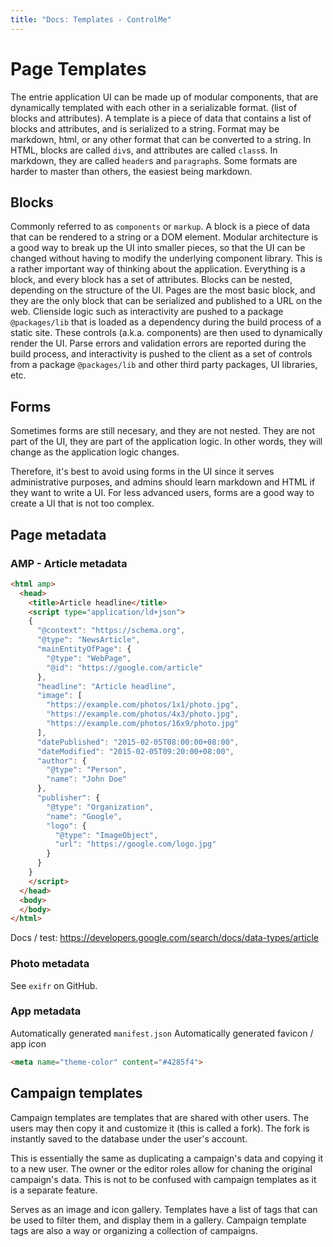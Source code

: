 ```yaml
---
title: "Docs: Templates - ControlMe"
---
```


# Page Templates

The entrie application UI can be made up of modular components, that are dynamically templated with each other in a serializable format. (list of blocks and attributes). A template is a piece of data that contains a list of blocks and attributes, and is serialized to a string. Format may be markdown, html, or any other format that can be converted to a string. In HTML, blocks are called `div`s, and attributes are called `class`s. In markdown, they are called `header`s and `paragraph`s. Some formats are harder to master than others, the easiest being markdown.

## Blocks
Commonly referred to as `components` or `markup`. A block is a piece of data that can be rendered to a string or a DOM element.
Modular architecture is a good way to break up the UI into smaller pieces, so that the UI can be changed without having to modify the underlying component library.
This is a rather important way of thinking about the application. Everything is a block, and every block has a set of attributes.
Blocks can be nested, depending on the structure of the UI. Pages are the most basic block, and they are the only block that can be serialized and published to a URL on the web.
Clienside logic such as interactivity are pushed to a package `@packages/lib` that is loaded as a dependency during the build process of a static site. These controls (a.k.a. components) are then used to dynamically render the UI.
Parse errors and validation errors are reported during the build process, and interactivity is pushed to the client as a set of controls from a package `@packages/lib` and other third party packages, UI libraries, etc.

## Forms

Sometimes forms are still necesary, and they are not nested. They are not part of the UI, they are part of the application logic. In other words, they will change as the application logic changes.

Therefore, it's best to avoid using forms in the UI since it serves administrative purposes, and 
admins should learn markdown and HTML if they want to write a UI. For less advanced users, forms are a good way to create a UI that is not too complex.

## Page metadata
### AMP - Article metadata
```html
<html amp>
  <head>
    <title>Article headline</title>
    <script type="application/ld+json">
    {
      "@context": "https://schema.org",
      "@type": "NewsArticle",
      "mainEntityOfPage": {
        "@type": "WebPage",
        "@id": "https://google.com/article"
      },
      "headline": "Article headline",
      "image": [
        "https://example.com/photos/1x1/photo.jpg",
        "https://example.com/photos/4x3/photo.jpg",
        "https://example.com/photos/16x9/photo.jpg"
      ],
      "datePublished": "2015-02-05T08:00:00+08:00",
      "dateModified": "2015-02-05T09:20:00+08:00",
      "author": {
        "@type": "Person",
        "name": "John Doe"
      },
      "publisher": {
        "@type": "Organization",
        "name": "Google",
        "logo": {
          "@type": "ImageObject",
          "url": "https://google.com/logo.jpg"
        }
      }
    }
    </script>
  </head>
  <body>
  </body>
</html>
```
Docs / test: https://developers.google.com/search/docs/data-types/article

### Photo metadata

See `exifr` on GitHub.

### App metadata
Automatically generated `manifest.json`
Automatically generated favicon / app icon


```html
<meta name="theme-color" content="#4285f4">
```

## Campaign templates

Campaign templates are templates that are shared with other users. The users may then copy it and customize it (this is called a fork). The fork is instantly saved to the database under the user's account.

This is essentially the same as duplicating a campaign's data and copying it to a new user.
The owner or the editor roles allow for chaning the original campaign's data. This is not to be confused with campaign templates as it is a separate feature.

Serves as an image and icon gallery.
Templates have a list of tags that can be used to filter them, and display them in a gallery.
Campaign template tags are also a way or organizing a collection of campaigns. 